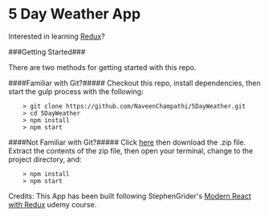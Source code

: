 # 5 Day Weather App

Interested in learning [Redux](https://www.udemy.com/react-redux/)?

###Getting Started###

There are two methods for getting started with this repo.

####Familiar with Git?#####
Checkout this repo, install dependencies, then start the gulp process with the following:

```
	> git clone https://github.com/NaveenChampathi/5DayWeather.git
	> cd 5DayWeather
	> npm install
	> npm start
```

####Not Familiar with Git?#####
Click [here](https://github.com/NaveenChampathi/5DayWeather.git) then download the .zip file.  Extract the contents of the zip file, then open your terminal, change to the project directory, and:

```
	> npm install
	> npm start
```

Credits: This App has been built following StephenGrider's [Modern React with Redux](https://www.udemy.com/react-redux/) udemy course.
